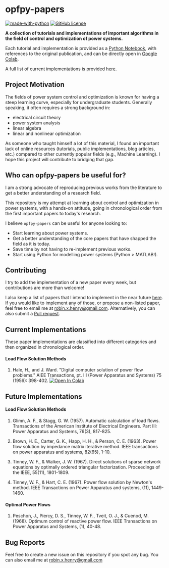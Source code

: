 # opfpy-papers

[![made-with-python](https://img.shields.io/badge/Made%20with-Python-1f425f.svg)](https://www.python.org/)
[![GitHub license](https://img.shields.io/github/license/Naereen/StrapDown.js.svg)](https://github.com/Naereen/StrapDown.js/blob/master/LICENSE)

**A collection of tutorials and implementations of important algorithms in the field of control and optimization of power systems.**

Each tutorial and implementation is provided as a [Python Notebook](https://jupyter.org/), with references to the original publication, and can be directly open in [Google Colab](https://colab.research.google.com/notebooks/intro.ipynb). 

A full list of current implementations is provided [here](#current-implementations).

## Project Motivation
The fields of power system control and optimization is known for having a steep learning curve, especially for undergraduate students. Generally speaking, it often requires a strong background in:
 * electrical circuit theory
 * power system analysis
 * linear algebra
 * linear and nonlinear optimization

As someone who taught himself a lot of this material, I found an important lack of online resources (tutorials, public implementations, blog articles, etc.) compared to other currently popular fields (e.g., Machine Learning). I hope this project will contribute to bridging that gap.

## Who can opfpy-papers be useful for?
I am a strong advocate of reproducing previous works from the literature to get a better understanding of a research field.

This repository is my attempt at learning about control and optimization in power systems, with a hands-on attitude, going in chronological order from the first important papers to today's research.

I believe ``opfpy-papers`` can be useful for anyone looking to:
 * Start learning about power systems.
 * Get a better understanding of the core papers that have shapped the field as it is today.
 * Save time by not having to re-implement previous works.
 * Start using Python for modelling power systems (Python > MATLAB!).

## Contributing
I try to add the implementation of a new paper every week, but contributions are more than welcome! 

I also keep a list of papers that I intend to implement in the near future [here](#future-implementations). If you would like to implement any of those, or propose a non-listed paper, feel free to email me at robin.x.henry@gmail.com. Alternatively, you can also submit a [Pull request](https://docs.github.com/en/github/collaborating-with-issues-and-pull-requests/about-pull-requests).

## Current Implementations
These paper implementations are classified into different categories and then organized in chronological order.

#### Load Flow Solution Methods
1. Hale, H., and J. Ward. "Digital computer solution of power flow problems." AIEE Transactions, pt. III (Power Apparatus and Systems) 75 (1956): 398-402. [![Open In Colab](https://colab.research.google.com/assets/colab-badge.svg)](https://colab.research.google.com/github/robinhenry/opfpy-papers/blob/master/notebooks/Ward%20(1956)%20-%20Digital%20Computer%20Solution%20of%20Power-Flow%20Problems.ipynb)

## Future Implementations

#### Load Flow Solution Methods
1. Glimn, A. F., & Stagg, G. W. (1957). Automatic calculation of load flows. Transactions of the American Institute of Electrical Engineers. Part III: Power Apparatus and Systems, 76(3), 817-825.

2. Brown, H. E., Carter, G. K., Happ, H. H., & Person, C. E. (1963). Power flow solution by impedance matrix iterative method. IEEE transactions on power apparatus and systems, 82(65), 1-10.

3. Tinney, W. F., & Walker, J. W. (1967). Direct solutions of sparse network equations by optimally ordered triangular factorization. Proceedings of the IEEE, 55(11), 1801-1809.

3. Tinney, W. F., & Hart, C. E. (1967). Power flow solution by Newton's method. IEEE Transactions on Power Apparatus and systems, (11), 1449-1460.

#### Optimal Power Flows
1. Peschon, J., Piercy, D. S., Tinney, W. F., Tveit, O. J., & Cuenod, M. (1968). Optimum control of reactive power flow. IEEE Transactions on Power Apparatus and Systems, (1), 40-48.

## Bug Reports
Feel free to create a new issue on this repository if you spot any bug. You can also email me at robin.x.henry@gmail.com
